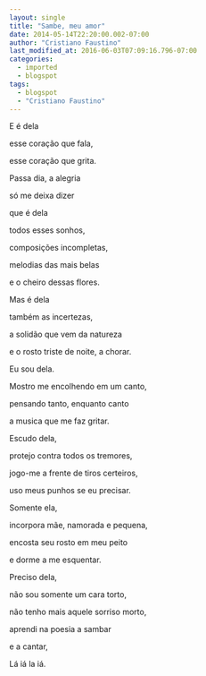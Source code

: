 ```yaml
---
layout: single
title: "Sambe, meu amor"
date: 2014-05-14T22:20:00.002-07:00
author: "Cristiano Faustino"
last_modified_at: 2016-06-03T07:09:16.796-07:00
categories:
  - imported
  - blogspot
tags:
  - blogspot
  - "Cristiano Faustino"
---
```


E é dela



esse coração que fala,



esse coração que grita.



Passa dia, a alegria



só me deixa dizer



que é dela



todos esses sonhos,



composições incompletas,



melodias das mais belas



e o cheiro dessas flores.



Mas é dela



também as incertezas,



a solidão que vem da natureza



e o rosto triste de noite, a chorar.



Eu sou dela.



Mostro me encolhendo em um canto,



pensando tanto, enquanto canto



a musica que me faz gritar.



Escudo dela,



protejo contra todos os tremores,



jogo-me a frente de tiros certeiros,



uso meus punhos se eu precisar.



Somente ela,



incorpora mãe, namorada e pequena,



encosta seu rosto em meu peito



e dorme a me esquentar.



Preciso dela,



não sou somente um cara torto,



não tenho mais aquele sorriso morto,



aprendi na poesia a sambar



e a cantar,



Lá iá la iá.










